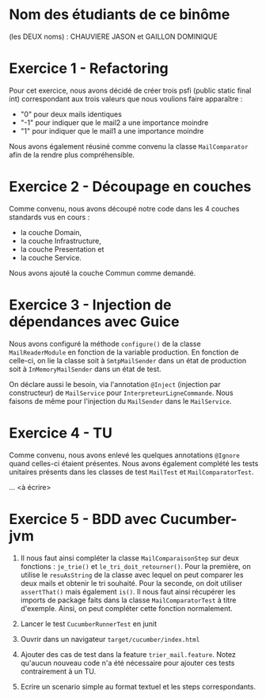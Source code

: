 # Nom des étudiants de ce binôme 
(les DEUX noms) : CHAUVIERE JASON et GAILLON DOMINIQUE

# Exercice 1 - Refactoring

Pour cet exercice, nous avons décidé de créer trois psfi (public static final int) correspondant aux trois valeurs que nous voulions faire apparaître :
- "0" pour deux mails identiques
- "-1" pour indiquer que le mail2 a une importance moindre
- "1" pour indiquer que le mail1 a une importance moindre

Nous avons également réusiné comme convenu la classe `MailComparator` afin de la rendre plus compréhensible.

# Exercice 2 - Découpage en couches

Comme convenu, nous avons découpé notre code dans les 4 couches standards vus en cours :
- la couche Domain,
- la couche Infrastructure,
- la couche Presentation et
- la couche Service.

Nous avons ajouté la couche Commun comme demandé.

# Exercice 3 - Injection de dépendances avec Guice

Nous avons configuré la méthode `configure()` de la classe `MailReaderModule` en fonction de la variable production.
En fonction de celle-ci, on lie la classe soit à `SmtpMailSender` dans un état de production soit à `InMemoryMailSender` dans un état de test.

On déclare aussi le besoin, via l'annotation `@Inject` (injection par constructeur) de `MailService` pour `InterpreteurLigneCommande`.
Nous faisons de même pour l'injection du `MailSender` dans le `MailService`.

# Exercice 4 - TU

Comme convenu, nous avons enlevé les quelques annotations `@Ignore` quand celles-ci étaient présentes.
Nous avons également complété les tests unitaires présents dans les classes de test `MailTest` et `MailComparatorTest`.

... <à écrire>

# Exercice 5 - BDD avec Cucumber-jvm

1) Il nous faut ainsi compléter la classe `MailComparaisonStep` sur deux fonctions : `je_trie()` et `le_tri_doit_retourner()`.
Pour la première, on utilise le `resuAsString` de la classe avec lequel on peut comparer les deux mails et obtenir le tri souhaité.
Pour la seconde, on doit utiliser `assertThat()` mais également `is()`. Il nous faut ainsi récupérer les imports de package faits dans la classe `MailComparatorTest` à titre d'exemple. Ainsi, on peut compléter cette fonction normalement.

2) Lancer le test `CucumberRunnerTest` en junit
3) Ouvrir dans un navigateur `target/cucumber/index.html`
4) Ajouter des cas de test dans la feature `trier_mail.feature`. Notez qu'aucun nouveau code n'a été nécessaire pour ajouter ces tests contrairement à un TU.

5) Ecrire un scenario simple au format textuel et les steps correspondants.

